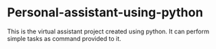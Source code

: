 # Personal-assistant-using-python
This is the virtual assistant project created using python. It can perform simple tasks as command provided to it.
